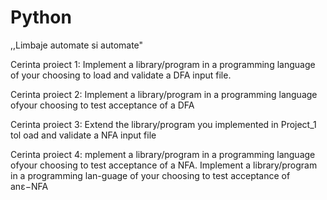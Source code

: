 # Python

  ,,Limbaje automate si automate"


Cerinta proiect 1:
Implement  a  library/program  in  a  programming  language  of your choosing to load and validate a DFA input file.


Cerinta proiect 2:
Implement  a  library/program  in  a  programming  language  ofyour choosing to test acceptance of a DFA


Cerinta proiect 3:
Extend  the  library/program  you  implemented  in  Project_1 tol oad and validate a NFA input file 


Cerinta proiect 4:
mplement  a  library/program  in  a  programming  language  ofyour choosing to test acceptance of a NFA. Implement a library/program in a
programming lan-guage of your choosing to test acceptance of anε−NFA

